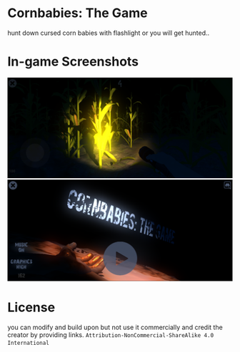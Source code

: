 # Cornbabies: The Game
hunt down cursed corn babies with flashlight or you will get hunted..

# In-game Screenshots
![Alt text](https://github.com/Alizadev/Cornbabies_The_Game/blob/main/Screenshot%202023-09-17%20142356.png "#1")
![Alt text](https://github.com/Alizadev/Cornbabies_The_Game/blob/main/Screenshot%202023-09-17%20142421.png "#2")

# License
you can modify and build upon but not use it commercially and credit the creator by providing links.
`Attribution-NonCommercial-ShareAlike 4.0 International`
